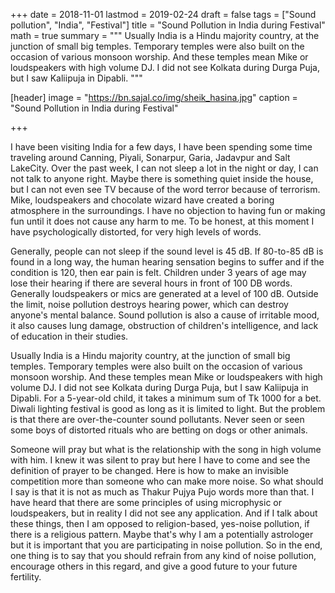 +++
date = 2018-11-01
lastmod = 2019-02-24
draft = false
tags = ["Sound pollution", "India", "Festival"]
title = "Sound Pollution in India during Festival"
math = true
summary = """
Usually India is a Hindu majority country, at the junction of small big temples. Temporary temples were also built on the occasion of various monsoon worship. And these temples mean Mike or loudspeakers with high volume DJ. I did not see Kolkata during Durga Puja, but I saw Kaliipuja in Dipabli. 
"""

[header]
image = "https://bn.sajal.co/img/sheik_hasina.jpg"
caption = "Sound Pollution in India during Festival"

+++

I have been visiting India for a few days, I have been spending some time traveling around Canning, Piyali, Sonarpur, Garia, Jadavpur and Salt LakeCity. Over the past week, I can not sleep a lot in the night or day, I can not talk to anyone right. Maybe there is something quiet inside the house, but I can not even see TV because of the word terror because of terrorism. Mike, loudspeakers and chocolate wizard have created a boring atmosphere in the surroundings. I have no objection to having fun or making fun until it does not cause any harm to me. To be honest, at this moment I have psychologically distorted, for very high levels of words.

Generally, people can not sleep if the sound level is 45 dB. If 80-to-85 dB is found in a long way, the human hearing sensation begins to suffer and if the condition is 120, then ear pain is felt. Children under 3 years of age may lose their hearing if there are several hours in front of 100 DB words. Generally loudspeakers or mics are generated at a level of 100 dB. Outside the limit, noise pollution destroys hearing power, which can destroy anyone's mental balance. Sound pollution is also a cause of irritable mood, it also causes lung damage, obstruction of children's intelligence, and lack of education in their studies.

Usually India is a Hindu majority country, at the junction of small big temples. Temporary temples were also built on the occasion of various monsoon worship. And these temples mean Mike or loudspeakers with high volume DJ. I did not see Kolkata during Durga Puja, but I saw Kaliipuja in Dipabli. For a 5-year-old child, it takes a minimum sum of Tk 1000 for a bet. Diwali lighting festival is good as long as it is limited to light. But the problem is that there are over-the-counter sound pollutants. Never seen or seen some boys of distorted rituals who are betting on dogs or other animals.

Someone will pray but what is the relationship with the song in high volume with him. I knew it was silent to pray but here I have to come and see the definition of prayer to be changed. Here is how to make an invisible competition more than someone who can make more noise. So what should I say is that it is not as much as Thakur Pujya Pujo words more than that. I have heard that there are some principles of using microphysic or loudspeakers, but in reality I did not see any application. And if I talk about these things, then I am opposed to religion-based, yes-noise pollution, if there is a religious pattern. Maybe that's why I am a potentially astrologer but it is important that you are participating in noise pollution. So in the end, one thing is to say that you should refrain from any kind of noise pollution, encourage others in this regard, and give a good future to your future fertility.